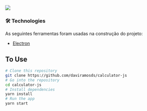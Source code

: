 
<img src="./readme.png"/>

### 🛠 Technologies

As seguintes ferramentas foram usadas na construção do projeto:

- [Electron](https://electronjs.org)

## To Use

```bash
# Clone this repository
git clone https://github.com/daviramosds/calculator-js
# Go into the repository
cd calculator-js
# Install dependencies
yarn install
# Run the app
yarn start
```
